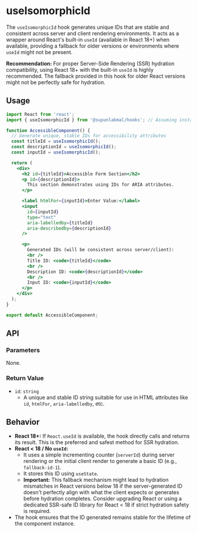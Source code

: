 # useIsomorphicId

The `useIsomorphicId` hook generates unique IDs that are stable and consistent across server and client rendering environments. It acts as a wrapper around React's built-in `useId` (available in React 18+) when available, providing a fallback for older versions or environments where `useId` might not be present.

**Recommendation:** For proper Server-Side Rendering (SSR) hydration compatibility, using React 18+ with the built-in `useId` is highly recommended. The fallback provided in this hook for older React versions might not be perfectly safe for hydration.

## Usage

```jsx
import React from 'react';
import { useIsomorphicId } from '@supunlakmal/hooks'; // Assuming installation

function AccessibleComponent() {
  // Generate unique, stable IDs for accessibility attributes
  const titleId = useIsomorphicId();
  const descriptionId = useIsomorphicId();
  const inputId = useIsomorphicId();

  return (
    <div>
      <h2 id={titleId}>Accessible Form Section</h2>
      <p id={descriptionId}>
        This section demonstrates using IDs for ARIA attributes.
      </p>

      <label htmlFor={inputId}>Enter Value:</label>
      <input
        id={inputId}
        type="text"
        aria-labelledby={titleId}
        aria-describedby={descriptionId}
      />

      <p>
        Generated IDs (will be consistent across server/client):
        <br />
        Title ID: <code>{titleId}</code>
        <br />
        Description ID: <code>{descriptionId}</code>
        <br />
        Input ID: <code>{inputId}</code>
      </p>
    </div>
  );
}

export default AccessibleComponent;
```

## API

### Parameters

None.

### Return Value

- `id`: `string`
  - A unique and stable ID string suitable for use in HTML attributes like `id`, `htmlFor`, `aria-labelledby`, etc.

## Behavior

- **React 18+:** If `React.useId` is available, the hook directly calls and returns its result. This is the preferred and safest method for SSR hydration.
- **React < 18 / No `useId`:**
  - It uses a simple incrementing counter (`serverId`) during server rendering or the initial client render to generate a basic ID (e.g., `fallback-id-1`).
  - It stores this ID using `useState`.
  - **Important:** This fallback mechanism might lead to hydration mismatches in React versions below 18 if the server-generated ID doesn't perfectly align with what the client expects or generates before hydration completes. Consider upgrading React or using a dedicated SSR-safe ID library for React < 18 if strict hydration safety is required.
- The hook ensures that the ID generated remains stable for the lifetime of the component instance.
